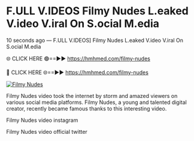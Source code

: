 # F.ULL V.IDEOS Filmy Nudes L.eaked V.ideo V.iral On S.ocial M.edia

10 seconds ago — F.ULL V.IDEOS] Filmy Nudes L.eaked V.ideo V.iral On S.ocial M.edia

🌐 CLICK HERE 🟢==►► https://hmhmed.com/filmy-nudes

🔴 CLICK HERE 🌐==►► https://hmhmed.com/filmy-nudes

[![Filmy Nudes](https://i.imgur.com/dJHk4Zq.gif)](https://hmhmed.com/filmy-nudes)

Filmy Nudes video took the internet by storm and amazed viewers on various social media platforms. Filmy Nudes, a young and talented digital creator, recently became famous thanks to this interesting video.

Filmy Nudes video instagram

Filmy Nudes video official twitter
